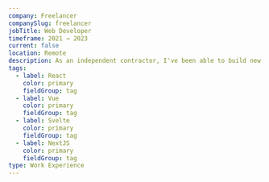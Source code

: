```yaml
---
company: Freelancer
companySlug: freelancer
jobTitle: Web Developer
timeframe: 2021 → 2023
current: false
location: Remote
description: As an independent contractor, I've been able to build new innovative projects from scratch putting my development, planning, design and teamwork skills to the test.
tags:
  - label: React
    color: primary
    fieldGroup: tag
  - label: Vue
    color: primary
    fieldGroup: tag
  - label: Svelte
    color: primary
    fieldGroup: tag
  - label: NextJS
    color: primary
    fieldGroup: tag
type: Work Experience
---
```


